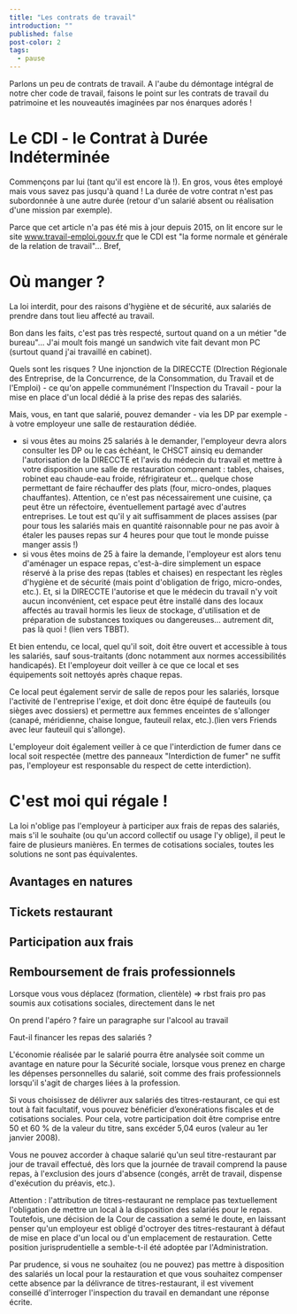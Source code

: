 ```yaml
---
title: "Les contrats de travail"
introduction: ""
published: false
post-color: 2
tags:
  - pause
---
```


Parlons un peu de contrats de travail. A l'aube du démontage intégral de notre cher code de travail, faisons le point sur les contrats de travail du patrimoine et les nouveautés imaginées par nos énarques adorés !

# Le CDI - le Contrat à Durée Indéterminée

Commençons par lui (tant qu'il est encore là !). 
En gros, vous êtes employé mais vous savez pas jusqu'à quand ! La durée de votre contrat n'est pas subordonnée à une autre durée (retour d'un salarié absent ou réalisation d'une mission par exemple). 

Parce que cet article n'a pas été mis à jour depuis 2015, on lit encore sur le site www.travail-emploi.gouv.fr que le CDI est "la forme normale et générale de la relation de travail"... Bref, 



# Où manger ?

La loi interdit, pour des raisons d'hygiène et de sécurité, aux salariés de prendre dans tout lieu affecté au travail. 

Bon dans les faits, c'est pas très respecté, surtout quand on a un métier "de bureau"... J'ai moult fois mangé un sandwich vite fait devant mon PC (surtout quand j'ai travaillé en cabinet). 

Quels sont les risques ? Une injonction de la DIRECCTE (DIrection Régionale des Entreprise, de la Concurrence, de la Consommation, du Travail et de l'Emploi) - ce qu'on appelle communément l'Inspection du Travail - pour la mise en place d'un local dédié à la prise des repas des salariés. 

Mais, vous, en tant que salarié, pouvez demander - via les DP par exemple - à votre employeur une salle de restauration dédiée. 
- si vous êtes au moins 25 salariés à le demander, l'employeur devra alors consulter les DP ou le cas échéant, le CHSCT ainsiq eu demander l'autorisation de la DIRECCTE et l'avis du médecin du travail et mettre à votre disposition une salle de restauration comprenant : tables, chaises, robinet eau chaude-eau froide, réfrigirateur et... quelque chose permettant de faire réchauffer des plats (four, micro-ondes, plaques chauffantes). Attention, ce n'est pas nécessairement une cuisine, ça peut être un réfectoire, éventuellement partagé avec d'autres entreprises. Le tout est qu'il y ait suffisamment de places assises (par pour tous les salariés mais en quantité raisonnable pour ne pas avoir à étaler les pauses repas sur 4 heures pour que tout le monde puisse manger assis !)
- si vous êtes moins de 25 à faire la demande, l'employeur est alors tenu d'aménager un espace repas, c'est-à-dire simplement un espace réservé à la prise des repas (tables et chaises) en respectant les règles d'hygiène et de sécurité (mais point d'obligation de frigo, micro-ondes, etc.). Et, si la DIRECCTE l'autorise et que le médecin du travail n'y voit aucun inconvénient, cet espace peut être installé dans des locaux affectés au travail hormis les lieux de stockage, d'utilisation et de préparation de substances toxiques ou dangereuses... autrement dit, pas là quoi ! (lien vers TBBT). 

Et bien entendu, ce local, quel qu'il soit, doit être ouvert et accessible à tous les salariés, sauf sous-traitants (donc notamment aux normes accessibilités handicapés). Et l'employeur doit veiller à ce que ce local et ses équipements soit nettoyés après chaque repas. 

Ce local peut également servir de salle de repos pour les salariés, lorsque l'activité de l'entreprise l'exige, et doit donc être équipé de fauteuils (ou sièges avec dossiers) et permettre aux femmes enceintes de s'allonger (canapé, méridienne, chaise longue, fauteuil relax, etc.).(lien vers Friends avec leur fauteuil qui s'allonge). 

L'employeur doit également veiller à ce que l'interdiction de fumer dans ce local soit respectée (mettre des panneaux "Interdiction de fumer" ne suffit pas, l'employeur est responsable du respect de cette interdiction). 

# C'est moi qui régale !

La loi n'oblige pas l'employeur à participer aux frais de repas des salariés, mais s'il le souhaite (ou qu'un accord collectif ou usage l'y oblige), il peut le faire de plusieurs manières. En termes de cotisations sociales, toutes les solutions ne sont pas équivalentes.

## Avantages en natures

## Tickets restaurant

## Participation aux frais

## Remboursement de frais professionnels

Lorsque vous vous déplacez (formation, clientèle) => rbst frais pro pas soumis aux cotisations sociales, directement dans le net


On prend l'apéro ? faire un paragraphe sur l'alcool au travail



Faut-il financer les repas des salariés ?

L'économie réalisée par le salarié pourra être analysée soit comme un avantage en nature pour la Sécurité sociale, lorsque vous prenez en charge les dépenses personnelles du salarié, soit comme des frais professionnels lorsqu'il s'agit de charges liées à la profession.

Si vous choisissez de délivrer aux salariés des titres-restaurant, ce qui est tout à fait facultatif, vous pouvez bénéficier d’exonérations fiscales et de cotisations sociales. Pour cela, votre participation doit être comprise entre 50 et 60 % de la valeur du titre, sans excéder 5,04 euros (valeur au 1er janvier 2008).

Vous ne pouvez accorder à chaque salarié qu'un seul titre-restaurant par jour de travail effectué, dès lors que la journée de travail comprend la pause repas, à l'exclusion des jours d'absence (congés, arrêt de travail, dispense d'exécution du préavis, etc.).

Attention : l'attribution de titres-restaurant ne remplace pas textuellement l'obligation de mettre un local à la disposition des salariés pour le repas. Toutefois, une décision de la Cour de cassation a semé le doute, en laissant penser qu'un employeur est obligé d'octroyer des titres-restaurant à défaut de mise en place d'un local ou d'un emplacement de restauration. Cette position jurisprudentielle a semble-t-il été adoptée par l'Administration.

Par prudence, si vous ne souhaitez (ou ne pouvez) pas mettre à disposition des salariés un local pour la restauration et que vous souhaitez compenser cette absence par la délivrance de titres-restaurant, il est vivement conseillé d'interroger l'inspection du travail en demandant une réponse écrite.

